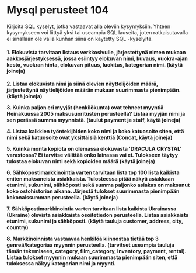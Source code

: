 # Mysql perusteet 104

Kirjoita SQL kyselyt, jotka vastaavat alla oleviin kysymyksiin. Yhteen kysymykseen voi liittyä yksi tai useampia SQL lauseita, joten ratkaisutavalla ei sinällään ole väliä kunhan siinä on käytetty SQL -kyselyitä.

#### 1. Elokuvista tarvitaan listaus verkkosivulle, järjestettynä nimen mukaan aakkosjärjestyksessä, jossa esiintyy elokuvan nimi, kuvaus, vuokra-ajan kesto, vuokran hinta, elokuvan pituus, luokitus, kategorian nimi. \(**käytä joineja**\)

**2. Listaa elokuvista nimi ja siinä olevien näyttelijöiden määrä, järjestettynä näyttelijöiden määrän mukaan suurimmasta pienimpään. \(käytä joineja\)**

**3. Kuinka paljon eri myyjät \(henkilökunta\) ovat tehneet myyntiä Heinäkuussa 2005 maksusuoritusten perusteella? Listaa myyjän nimi ja sen perässä summa myynnistä. \(taulut payment ja staff, käytä joineja\)**

**4. Listaa kaikkien työntekijöiden koko nimi ja koko katuosoite siten, että nimi sekä katuosoite ovat yksittäisiä kenttiä \(Concat, käytä joineja\)**

**5. Kuinka monta kopiota on olemassa elokuvasta 'DRACULA CRYSTAL' varastossa? Ei tarvitse välittää onko lainassa vai ei. Tulokseen täytyy tulostaa elokuvan nimi sekä kopioiden määrä \(käytä joineja\)**

**6. Sähköpostimarkkinointia varten tarvitaan lista top 100 lista kaikista eniten maksaneista asiakkaista. Tulosteessa pitää näkyä asiakkaan etunimi, sukunimi, sähköposti sekä summa paljonko asiakas on maksanut koko ostohistorian aikana. Järjestä tulokset suurimmasta pienimpään kokonaissumman perusteella. \(käytä joineja\)**

**7. Sähköpostimarkkinointia varten tarvitaan lista kaikista Ukrainassa \(Ukraine\) olevista asiakkaista osoitetiedon perusteella. Listaa asiakkaista etunimi, sukunimi ja sähköposti. \(käytä tauluja customer, address, city, country\)**

**8. Markkinoinnista vastaavaa henkilöä kiinnostaa tietää top 3 genreä/kategoriaa myynnin perusteella. \(tarvitset useampia tauluja tämän tekemiseen, category, film\_category, inventory, payment, rental\). Listaa tulokset myynnin mukaan suurimmasta pienimpään siten, että tuloksessa näkyy kategorian nimi ja myynti.** 

